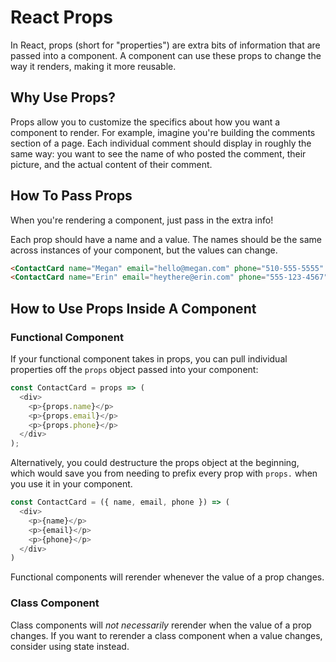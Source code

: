 # React Props

In React, props (short for "properties") are extra bits of information that are passed into a component. A component can use these props to change the way it renders, making it more reusable.

## Why Use Props?

Props allow you to customize the specifics about how you want a component to render. For example, imagine you're building the comments section of a page. Each individual comment should display in roughly the same way: you want to see the name of who posted the comment, their picture, and the actual content of their comment. 

## How To Pass Props

When you're rendering a component, just pass in the extra info!

Each prop should have a name and a value. The names should be the same across instances of your component, but the values can change.

```html
<ContactCard name="Megan" email="hello@megan.com" phone="510-555-5555" />
<ContactCard name="Erin" email="heythere@erin.com" phone="555-123-4567" />
```

## How to Use Props Inside A Component

### Functional Component

If your functional component takes in props, you can pull individual properties off the `props` object passed into your component:

```js
const ContactCard = props => (
  <div>
    <p>{props.name}</p>
    <p>{props.email}</p>
    <p>{props.phone}</p>
  </div>
);
```

Alternatively, you could destructure the props object at the beginning, which would save you from needing to prefix every prop with `props.` when you use it in your component.

```js
const ContactCard = ({ name, email, phone }) => (
  <div>
    <p>{name}</p>
    <p>{email}</p>
    <p>{phone}</p>
  </div>
)
```

Functional components will rerender whenever the value of a prop changes.

### Class Component

Class components will _not necessarily_ rerender when the value of a prop changes. If you want to rerender a class component when a value changes, consider using state instead.